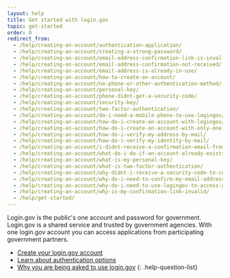 ```yaml
---
layout: help
title: Get started with login.gov
topic: get-started
order: 0
redirect_from:
  - /help/creating-an-account/authentication-application/
  - /help/creating-an-account/creating-a-strong-password/
  - /help/creating-an-account/email-address-confirmation-link-is-invalid/
  - /help/creating-an-account/email-address-confirmation-not-received/
  - /help/creating-an-account/email-address-is-already-in-use/
  - /help/creating-an-account/how-to-create-an-account/
  - /help/creating-an-account/no-phone-or-other-authentication-method/
  - /help/creating-an-account/personal-key/
  - /help/creating-an-account/phone-didnt-get-a-security-code/
  - /help/creating-an-account/security-key/
  - /help/creating-an-account/two-factor-authentication/
  - /help/creating-an-account/do-i-need-a-mobile-phone-to-use-logingov/
  - /help/creating-an-account/how-do-i-create-an-account-with-logingov/
  - /help/creating-an-account/how-do-i-create-an-account-with-only-one-two-factor-authenticator/
  - /help/creating-an-account/how-do-i-verify-my-address-by-mail/
  - /help/creating-an-account/how-do-i-verify-my-identity-by-mail/
  - /help/creating-an-account/i-didnt-receive-a-confirmation-email-from-logingov/
  - /help/creating-an-account/what-do-i-do-if-an-account-already-exists-under-my-email-address/
  - /help/creating-an-account/what-is-my-personal-key/
  - /help/creating-an-account/what-is-two-factor-authentication/
  - /help/creating-an-account/why-didnt-i-receive-a-security-code-to-confirm-my-phone/
  - /help/creating-an-account/why-do-i-need-to-confirm-my-email-address-and-my-phone-number/
  - /help/creating-an-account/why-do-i-need-to-use-logingov-to-access-government-services-online/
  - /help/creating-an-account/why-is-my-confirmation-link-invalid/
  - /help/get-started/
---
```

Login.gov is the public's one account and password for government. Login.gov is a shared service and trusted by government agencies. With one login.gov account you can access applications from participating government partners.

* [Create your login.gov account](site.baseurl/help/get-started/create-your-account/)
* [Learn about authentication options](site.baseurl/help/get-started/authentication-options/)
* [Why you are being asked to use login.gov](site.baseurl/what-is-login)
{: .help-question-list}